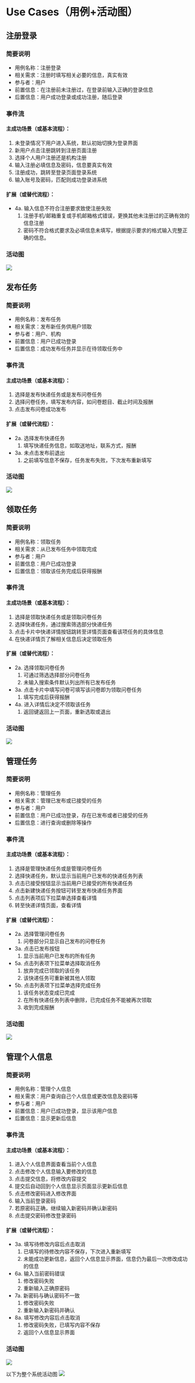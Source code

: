 ﻿# Use Cases（用例+活动图）

## 注册登录
### 简要说明
- 用例名称：注册登录
- 相关需求：注册时填写相关必要的信息，真实有效
- 参与者：用户
- 前置信息：在注册前未注册过，在登录前输入正确的登录信息
- 后置信息：用户成功登录或成功注册，随后登录

### 事件流
#### 主成功场景（或基本流程）：
1. 未登录情况下用户进入系统，默认初始切换为登录界面
2. 新用户点击注册跳转到注册页面注册
3. 选择个人用户注册还是机构注册
4. 输入注册必填信息及密码，信息要真实有效
5. 注册成功，跳转至登录页面登录系统
6. 输入账号及密码，匹配则成功登录进系统

#### 扩展（或替代流程）：
- 4a. 输入信息不符合注册要求致使注册失败
    1. 注册手机/邮箱重复或手机邮箱格式错误，更换其他未注册过的正确有效的信息注册
	2. 密码不符合格式要求及必填信息未填写，根据提示要求的格式输入完整正确的信息。

### 活动图
![](pictures/6.2.1.PNG)

## 发布任务
### 简要说明
- 用例名称：发布任务
- 相关需求：发布新任务供用户领取
- 参与者：用户、机构
- 前置信息：用户已成功登录
- 后置信息：成功发布任务并显示在待领取任务中

### 事件流
#### 主成功场景（或基本流程）：
1. 选择是发布快递任务或是发布问卷任务
2. 选择问卷任务，填写发布内容，如问卷题目、截止时间及报酬
3. 点击发布问卷成功发布

#### 扩展（或替代流程）：
- 2a. 选择发布快递任务
    1. 填写快递任务信息，如取送地址，联系方式，报酬
- 3a. 未点击发布前退出
	1. 之前填写信息不保存，任务发布失败，下次发布重新填写
	
### 活动图
![](pictures/6.2.2.PNG)

## 领取任务
### 简要说明
- 用例名称：领取任务
- 相关需求：从已发布任务中领取完成
- 参与者：用户
- 前置信息：用户已成功登录
- 后置信息：领取该任务完成后获得报酬

### 事件流
#### 主成功场景（或基本流程）：
1. 选择是领取快递任务或是领取问卷任务
2. 选择快递任务，通过搜索筛选部分快递任务
3. 点击卡片中快递详情按钮跳转至详情页面查看该项任务的具体信息
4. 在快递详情页了解相关信息后决定领取任务

#### 扩展（或替代流程）：
- 2a. 选择领取问卷任务
    1. 可通过筛选选择部分问卷任务
	2. 未输入搜索条件默认列出所有已发布任务
- 3a. 点击卡片中填写问卷可填写该问卷即为领取问卷任务
	1. 填写完成后获得报酬
- 4a. 进入详情后决定不领取该任务
	1. 返回键返回上一页面，重新选取或退出

### 活动图
![](pictures/6.2.3.PNG)

## 管理任务
### 简要说明
- 用例名称：管理任务
- 相关需求：管理已发布或已接受的任务
- 参与者：用户
- 前置信息：用户已成功登录，存在已发布或者已接受的任务
- 后置信息：进行查询或删除等操作

### 事件流
#### 主成功场景（或基本流程）：
1. 选择是管理快递任务或是管理问卷任务
2. 选择快递任务，默认显示当前用户已发布的快递任务列表
3. 点击已接受按钮显示当前用户已接受的所有快递任务
4. 点击新建快递任务按钮可转至发布快递任务界面
5. 点击列表项后下拉菜单选择查看详情
6. 转至快递详情页面，查看详情

#### 扩展（或替代流程）：
- 2a. 选择管理问卷任务
    1. 问卷部分只显示自己发布的问卷任务
- 3a. 点击已发布按钮
	1. 显示当前用户已发布的所有任务
- 5a. 点击列表项下拉菜单选择取消任务
	1. 放弃完成已领取的该任务
	2. 该快递任务可重新被其他人领取
- 5b. 点击列表项下拉菜单选择完成任务
	1. 该任务状态变成已完成
	2. 在所有快递任务列表中删除，已完成任务不能被再次领取
	3. 收到完成报酬

### 活动图
![](pictures/6.2.4.PNG)


## 管理个人信息
### 简要说明
- 用例名称：管理个人信息
- 相关需求：用户查询自己个人信息或更改信息及密码等
- 参与者：用户
- 前置信息：用户已成功登录，显示该用户信息
- 后置信息：显示更新后信息

### 事件流
#### 主成功场景（或基本流程）：
1. 进入个人信息界面查看当前个人信息
2. 点击修改个人信息输入要修改的信息
3. 点击提交信息，将修改内容提交
4. 提交后自动回到个人信息显示页面显示更新后信息
5. 点击修改密码进入修改界面
6. 输入当前登录密码
7. 若原密码正确，继续输入新密码并确认新密码
8. 点击提交密码修改登录密码

#### 扩展（或替代流程）：

- 3a. 填写待修改内容后点击取消
	1. 已填写的待修改内容不保存，下次进入重新填写
	2. 未能成功更新信息，返回个人信息显示界面，信息仍为最后一次修改成功的信息
- 6a. 输入当前密码错误
	1. 修改密码失败
	2. 重新输入正确原密码
- 7a. 新密码与确认密码不一致
	1. 修改密码失败
	2. 重新输入新密码并确认
- 8a. 填写修改内容后点击取消
	1. 修改密码失败，已填写内容不保存
	2. 返回个人信息显示界面

### 活动图
![](pictures/6.2.5.PNG)

以下为整个系统活动图
![](pictures/6.2.6.PNG)

